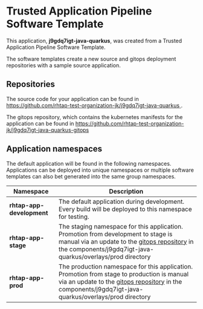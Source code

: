 # Trusted Application Pipeline Software Template

This application, **j9gdq7igt-java-quarkus**, was created from a Trusted Application Pipeline Software Template.

The software templates create a new source and gitops deployment repositories with a sample source application. 

## Repositories

The source code for your application can be found in [https://github.com/rhtap-test-organization-jk/j9gdq7igt-java-quarkus ](https://github.com/rhtap-test-organization-jk/j9gdq7igt-java-quarkus ).
 
The gitops repository, which contains the kubernetes manifests for the application can be found in 
[https://github.com/rhtap-test-organization-jk/j9gdq7igt-java-quarkus-gitops ](https://github.com/rhtap-test-organization-jk/j9gdq7igt-java-quarkus-gitops ) 

## Application namespaces 

The default application will be found in the following namespaces. Applications can be deployed into unique namespaces or multiple software templates can also bet generated into the same group namespaces.  

|  Namespace   |  Description   |  
| -------- | -------- |   
| **rhtap-app-development** | The default application during development. Every build will be deployed to this namespace for testing. | 
| **rhtap-app-stage** | The staging namespace for this application. Promotion from development to stage is manual via an update to the [gitops repository](https://github.com/rhtap-test-organization-jk/j9gdq7igt-java-quarkus-gitops ) in the components/j9gdq7igt-java-quarkus/overlays/prod directory |  
| **rhtap-app-prod** | The production namespace for this application. Promotion from stage to production is manual via an update to the [gitops repository](https://github.com/rhtap-test-organization-jk/j9gdq7igt-java-quarkus-gitops ) in the components/j9gdq7igt-java-quarkus/overlays/prod directory | 
